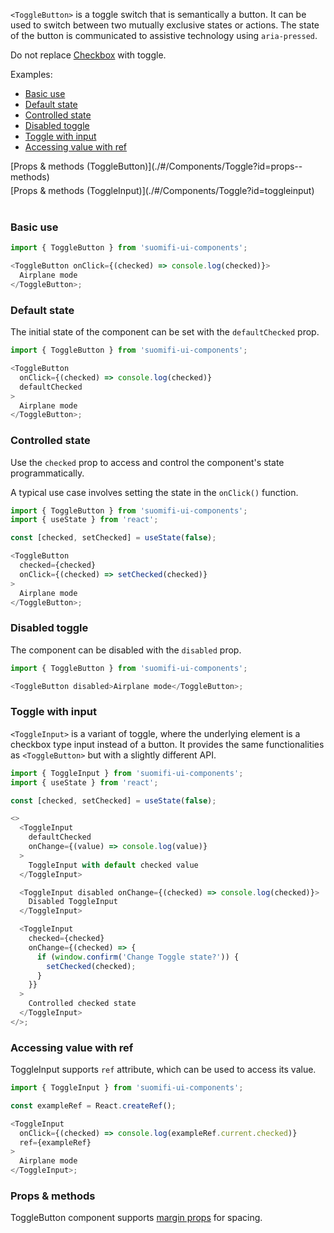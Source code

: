 `<ToggleButton>` is a toggle switch that is semantically a button. It can be used to switch between two mutually exclusive states or actions. The state of the button is communicated to assistive technology using `aria-pressed`.

Do not replace [Checkbox](./#/Components/Checkbox) with toggle.

Examples:

- [Basic use](./#/Components/Toggle?id=basic-use)
- [Default state](./#/Components/Toggle?id=default-state)
- [Controlled state](./#/Components/Toggle?id=controlled-state)
- [Disabled toggle](./#/Components/Toggle?id=disabled-toggle)
- [Toggle with input](./#/Components/Toggle?id=toggle-with-input)
- [Accessing value with ref](./#/Components/Toggle?id=accessing-value-with-ref)

<div style="margin-bottom: 5px">
  [Props & methods (ToggleButton)](./#/Components/Toggle?id=props--methods)
</div>
<div style="margin-bottom: 40px">
  [Props & methods (ToggleInput)](./#/Components/Toggle?id=toggleinput)
</div>

### Basic use

```js
import { ToggleButton } from 'suomifi-ui-components';

<ToggleButton onClick={(checked) => console.log(checked)}>
  Airplane mode
</ToggleButton>;
```

### Default state

The initial state of the component can be set with the `defaultChecked` prop.

```js
import { ToggleButton } from 'suomifi-ui-components';

<ToggleButton
  onClick={(checked) => console.log(checked)}
  defaultChecked
>
  Airplane mode
</ToggleButton>;
```

### Controlled state

Use the `checked` prop to access and control the component's state programmatically.

A typical use case involves setting the state in the `onClick()` function.

```js
import { ToggleButton } from 'suomifi-ui-components';
import { useState } from 'react';

const [checked, setChecked] = useState(false);

<ToggleButton
  checked={checked}
  onClick={(checked) => setChecked(checked)}
>
  Airplane mode
</ToggleButton>;
```

### Disabled toggle

The component can be disabled with the `disabled` prop.

```js
import { ToggleButton } from 'suomifi-ui-components';

<ToggleButton disabled>Airplane mode</ToggleButton>;
```

### Toggle with input

`<ToggleInput>` is a variant of toggle, where the underlying element is a checkbox type input instead of a button. It provides the same functionalities as `<ToggleButton>` but with a slightly different API.

```js
import { ToggleInput } from 'suomifi-ui-components';
import { useState } from 'react';

const [checked, setChecked] = useState(false);

<>
  <ToggleInput
    defaultChecked
    onChange={(value) => console.log(value)}
  >
    ToggleInput with default checked value
  </ToggleInput>

  <ToggleInput disabled onChange={(checked) => console.log(checked)}>
    Disabled ToggleInput
  </ToggleInput>

  <ToggleInput
    checked={checked}
    onChange={(checked) => {
      if (window.confirm('Change Toggle state?')) {
        setChecked(checked);
      }
    }}
  >
    Controlled checked state
  </ToggleInput>
</>;
```

### Accessing value with ref

ToggleInput supports `ref` attribute, which can be used to access its value.

```js
import { ToggleInput } from 'suomifi-ui-components';

const exampleRef = React.createRef();

<ToggleInput
  onClick={(checked) => console.log(exampleRef.current.checked)}
  ref={exampleRef}
>
  Airplane mode
</ToggleInput>;
```

### Props & methods

ToggleButton component supports [margin props](./#/Spacing/Margin%20props) for spacing.
